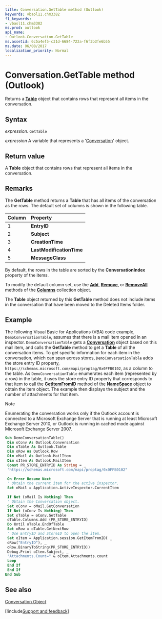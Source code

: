 ```yaml
---
title: Conversation.GetTable method (Outlook)
keywords: vbaol11.chm3382
f1_keywords:
- vbaol11.chm3382
ms.prod: outlook
api_name:
- Outlook.Conversation.GetTable
ms.assetid: 6c5a4ef5-c31d-6684-722a-f6f3b3fe6b55
ms.date: 06/08/2017
localization_priority: Normal
---
```



# Conversation.GetTable method (Outlook)

Returns a **[Table](Outlook.Table.md)** object that contains rows that represent all items in the conversation.


## Syntax

_expression_. `GetTable`

_expression_ A variable that represents a '[Conversation](Outlook.Conversation.md)' object.


## Return value

A **Table** object that contains rows that represent all items in the conversation.


## Remarks

The **GetTable** method returns a **Table** that has all items of the conversation as the rows. The default set of columns is shown in the following table.



|**Column**|**Property**|
|:-----|:-----|
|1| **EntryID**|
|2| **Subject**|
|3| **CreationTime**|
|4| **LastModificationTime**|
|5| **MessageClass**|

By default, the rows in the table are sorted by the  **ConversationIndex** property of the items.

To modify the default column set, use the  **[Add](Outlook.Columns.Add.md)**, **[Remove](Outlook.Columns.Remove.md)**, or **[RemoveAll](Outlook.Columns.RemoveAll.md)** methods of the **[Columns](Outlook.Columns.md)** collection object.

The **Table** object returned by this **GetTable** method does not include items in the conversation that have been moved to the Deleted Items folder.


## Example

The following Visual Basic for Applications (VBA) code example,  `DemoConversationTable`, assumes that there is a mail item opened in an inspector.  `DemoConversationTable` gets a **[Conversation](Outlook.Conversation.md)** object based on this mail item, and calls the **GetTable** method to get a **Table** of all the conversation items. To get specific information for each item in the conversation, which can span across stores, `DemoConversationTable` adds the store entry ID property, `https://schemas.microsoft.com/mapi/proptag/0x0FFB0102`, as a column to the table. As `DemoConversationTable` enumerates each item (represented by a row) in the table, it uses the store entry ID property that corresponds to that item to call the **[GetItemFromID](Outlook.NameSpace.GetItemFromID.md)** method of the **[NameSpace](Outlook.NameSpace.md)** object to obtain the item object. The example then displays the subject and the number of attachments for that item.


> [!NOTE] 
> Enumerating the conversation works only if the Outlook account is connected to a Microsoft Exchange Server that is running at least Microsoft Exchange Server 2010, or Outlook is running in cached mode against Microsoft Exchange Server 2007.


```vb
Sub DemoConversationTable() 
 Dim oConv As Outlook.Conversation 
 Dim oTable As Outlook.Table 
 Dim oRow As Outlook.Row 
 Dim oMail As Outlook.MailItem 
 Dim oItem As Outlook.MailItem 
 Const PR_STORE_ENTRYID As String = _ 
 "https://schemas.microsoft.com/mapi/proptag/0x0FFB0102" 
 
 On Error Resume Next 
 ' Obtain the current item for the active inspector. 
 Set oMail = Application.ActiveInspector.CurrentItem 
 
 If Not (oMail Is Nothing) Then 
 ' Obtain the Conversation object. 
 Set oConv = oMail.GetConversation 
 If Not (oConv Is Nothing) Then 
 Set oTable = oConv.GetTable 
 oTable.Columns.Add (PR_STORE_ENTRYID) 
 Do Until oTable.EndOfTable 
 Set oRow = oTable.GetNextRow 
 ' Use EntryID and StoreID to open the item. 
 Set oItem = Application.session.GetItemFromID( _ 
 oRow("EntryID"), _ 
 oRow.BinaryToString(PR_STORE_ENTRYID)) 
 Debug.Print oItem.Subject, _ 
 "Attachments.Count=" & oItem.Attachments.count 
 Loop 
 End If 
 End If 
End Sub
```


## See also


[Conversation Object](Outlook.Conversation.md)

[!include[Support and feedback](~/includes/feedback-boilerplate.md)]
